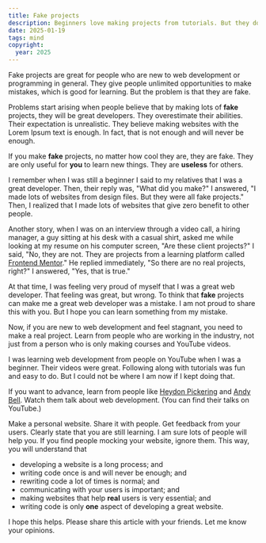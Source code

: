 ```yaml
---
title: Fake projects
description: Beginners love making projects from tutorials. But they do not realize that fake projects, in the end, are fake.
date: 2025-01-19
tags: mind
copyright:
  year: 2025
---
```


Fake projects are great for people who are new to web development or programming in general. They give people unlimited opportunities to make mistakes, which is good for learning. But the problem is that they are fake.

Problems start arising when people believe that by making lots of **fake** projects, they will be great developers. They overestimate their abilities. Their expectation is unrealistic. They believe making websites with the Lorem Ipsum text is enough. In fact, that is not enough and will never be enough.

If you make **fake** projects, no matter how cool they are, they are fake. They are only useful for **you** to learn new things. They are **useless** for others.

I remember when I was still a beginner I said to my relatives that I was a great developer. Then, their reply was, "What did you make?" I answered, "I made lots of websites from design files. But they were all fake projects." Then, I realized that I made lots of websites that give zero benefit to other people.

Another story, when I was on an interview through a video call, a hiring manager, a guy sitting at his desk with a casual shirt, asked me while looking at my resume on his computer screen, "Are these client projects?" I said, "No, they are not. They are projects from a learning platform called [Frontend Mentor](https://www.frontendmentor.io/profile/vanzasetia)." He replied immediately, "So there are no real projects, right?" I answered, "Yes, that is true."

At that time, I was feeling very proud of myself that I was a great web developer. That feeling was great, but wrong. To think that **fake** projects can make me a great web developer was a mistake. I am not proud to share this with you. But I hope you can learn something from my mistake.

Now, if you are new to web development and feel stagnant, you need to make a real project. Learn from people who are working in the industry, not just from a person who is only making courses and YouTube videos.

I was learning web development from people on YouTube when I was a beginner. Their videos were great. Following along with tutorials was fun and easy to do. But I could not be where I am now if I kept doing that.

If you want to advance, learn from people like [Heydon Pickering](https://heydonworks.com/) and [Andy Bell](https://bell.bz/). Watch them talk about web development. (You can find their talks on YouTube.)

Make a personal website. Share it with people. Get feedback from your users. Clearly state that you are still learning. I am sure lots of people will help you. If you find people mocking your website, ignore them. This way, you will understand that

- developing a website is a long process; and
- writing code once is and will never be enough; and
- rewriting code a lot of times is normal; and
- communicating with your users is important; and
- making websites that help **real** users is very essential; and
- writing code is only **one** aspect of developing a great website.

I hope this helps. Please share this article with your friends. Let me know your opinions.
